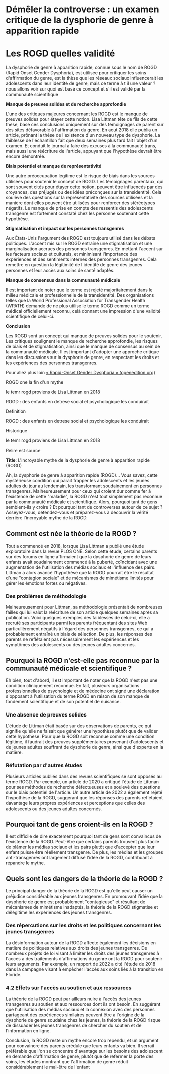 # Démêler la controverse : un examen critique de la dysphorie de genre à apparition rapide


# Les ROGD  quelles validité

La dysphorie de genre à apparition rapide, connue sous le nom de ROGD (Rapid Onset Gender Dysphoria), est utilisée pour critiquer les soins d'affirmation du genre, est la thèse que les réseaux sociaux influencerait les adolescents dans leur identité de genre, mais ce terme à t il une valeur ? nous allons voir sur quoi est basé ce concept et s'il est validé par la communauté scientifique    

**Manque de preuves solides et de recherche approfondie**

L'une des critiques majeures concernant les ROGD est le manque de preuves solides pour étayer cette notion. Lisa Littman tête de fils de cette thèse, base ces conclusions uniquement sur des témoignages de parent sur des sites défavorable à l'affirmation du genre. En aout 2018 elle publia un article, prônant la thèse de l'existence d'un nouveau type de dysphorie. La faiblesse de l'échantillon fait que deux semaines plus tard fait l'objet d'un examen. Et conduit le journal à faire des excuses à la communauté trans, mais aussi une réécriture de l'article, appuyant que l'hypothèse devrait être encore démontrée.   

**Biais potentiel et manque de représentativité**

Une autre préoccupation légitime est le risque de biais dans les sources utilisées pour soutenir le concept de ROGD. Les témoignages parentaux, qui sont souvent cités pour étayer cette notion, peuvent être influencés par des croyances, des préjugés ou des idées préconçues sur la transidentité. Cela soulève des questions sur la représentativité des sources utilisées et la manière dont elles peuvent être utilisées pour renforcer des stéréotypes négatifs. Le manque de prise en compte des ressentis des adolescents transgenre est fortement constaté chez les personne soutenant cette hypothèse.

**Stigmatisation et impact sur les personnes transgenres**

Aux États-Unis l'argument des ROGD est toujours utilisé dans les débats politiques. L'accent mis sur le ROGD entraîne une stigmatisation et une marginalisation accrues des personnes transgenres. En mettant l'accent sur les facteurs sociaux et culturels, et minimisant l'importance des expériences et des sentiments internes des personnes transgenres. Cela remettre en question la légitimité de l'identité de genre des jeunes personnes et leur accès aux soins de santé adaptés.

**Manque de consensus dans la communauté médicale**

Il est important de noter que le terme est rejeté majoritairement dans le milieu médicale et professionnelle de la transidentité. Des organisations telles que la World Professional Association for Transgender Health (WPATH) demande de ne plus utilise le terme ROGD comme un terme médical officiellement reconnu, celà donnant une impression d'une validité scientifique de celui-ci.

**Conclusion**

Les ROGD sont un concept qui manque de preuves solides pour le soutenir. Les critiques soulignent le manque de recherche approfondie, les risques de biais et de stigmatisation, ainsi que le manque de consensus au sein de la communauté médicale. Il est important d'adopter une approche critique dans les discussions sur la dysphorie de genre, en respectant les droits et les expériences des personnes transgenres.

Pour allez plus loin [« Rapid-Onset Gender Dysphoria » (openedition.org)](https://journals.openedition.org/glad/5756#tocto1n1)


ROGD one la fin d'un mythe 



le temr  rogd proviens de Lisa Littman en 2018 

ROGD : des enfants en detrese social et psychologique les conduirait 

Definition 

ROGD : des enfants en detrese social et psychologique les conduirait 

Historique 

le temr  rogd proviens de Lisa Littman en 2018 


Relire est source

**Title**: L'incroyable mythe de la dysphorie de genre à apparition rapide (ROGD)

Ah, la dysphorie de genre à apparition rapide (ROGD)… Vous savez, cette mystérieuse condition qui parait frapper les adolescents et les jeunes adultes du jour au lendemain, les transformant soudainement en personnes transgenres. Malheureusement pour ceux qui croient dur comme fer à l'existence de cette "maladie", la ROGD n'est tout simplement pas reconnue par la communauté médicale et scientifique. Alors, pourquoi tant de gens semblent-ils y croire ? Et pourquoi tant de controverses autour de ce sujet ? Asseyez-vous, détendez-vous et préparez-vous à découvrir la vérité derrière l'incroyable mythe de la ROGD.

## Comment est née la théorie de la ROGD ?

Tout a commencé en 2018, lorsque Lisa Littman a publié une étude exploratoire dans la revue PLOS ONE. Selon cette étude, certains parents sur des forums en ligne affirmaient que la dysphorie de genre de leurs enfants avait soudainement commencé à la puberté, coïncidant avec une augmentation de l'utilisation des médias sociaux et l'influence des pairs. Littman a alors avancé l'hypothèse que la ROGD pourrait être le résultat d'une "contagion sociale" et de mécanismes de mimétisme limités pour gérer les émotions fortes ou négatives.

### Des problèmes de méthodologie

Malheureusement pour Littman, sa méthodologie présentait de nombreuses failles qui lui valut la réécriture de son article quelques semaines après sa publication. Voici quelques exemples des faiblesses de celui-ci, elle a recruté ses participants parmi les parents fréquentant des sites Web particulièrement négatifs à l'égard des personnes transgenres, ce qui a probablement entraîné un biais de sélection. De plus, les réponses des parents ne reflétaient pas nécessairement les expériences et les symptômes des adolescents ou des jeunes adultes concernés.

## Pourquoi la ROGD n'est-elle pas reconnue par la communauté médicale et scientifique ?

Eh bien, tout d'abord, il est important de noter que la ROGD n'est pas une condition cliniquement reconnue. En fait, plusieurs organisations professionnelles de psychologie et de médecine ont signé une déclaration s'opposant à l'utilisation du terme ROGD en raison de son manque de fondement scientifique et de son potentiel de nuisance.

### Une absence de preuves solides

L'étude de Littman était basée sur des observations de parents, ce qui signifie qu'elle ne faisait que générer une hypothèse plutôt que de valider cette hypothèse. Pour que la ROGD soit reconnue comme une condition légitime, il faudrait des preuves supplémentaires provenant d'adolescents et de jeunes adultes souffrant de dysphorie de genre, ainsi que d'experts en la matière.

### Réfutation par d'autres études

Plusieurs articles publiés dans des revues scientifiques se sont opposés au terme ROGD. Par exemple, un article de 2020 a critiqué l'étude de Littman pour ses méthodes de recherche défectueuses et a soulevé des questions sur le biais potentiel de l'article. Un autre article de 2022 a également rejeté l'hypothèse de la ROGD, suggérant que les réponses des parents reflétaient davantage leurs propres expériences et perceptions que celles des adolescents ou des jeunes adultes concernés.

## Pourquoi tant de gens croient-ils en la ROGD ?

Il est difficile de dire exactement pourquoi tant de gens sont convaincus de l'existence de la ROGD. Peut-être que certains parents trouvent plus facile de blâmer les médias sociaux et les pairs plutôt que d'accepter que leur enfant puisse être réellement transgenre. De plus, les médias et les groupes anti-transgenres ont largement diffusé l'idée de la ROGD, contribuant à répandre le mythe.

## Quels sont les dangers de la théorie de la ROGD ?

Le principal danger de la théorie de la ROGD est qu'elle peut causer un préjudice considérable aux jeunes transgenres. En promouvant l'idée que la dysphorie de genre est probablement "contagieuse" et résultant de mécanismes de mimétisme inadaptés, la théorie de la ROGD stigmatise et délégitime les expériences des jeunes transgenres.

### Des répercutions sur les droits et les politiques concernant les jeunes transgenres

La désinformation autour de la ROGD affecte également les décisions en matière de politiques relatives aux droits des jeunes transgenres. De nombreux projets de loi visant à limiter les droits des jeunes transgenres à l'accès a des traitements d'affirmations du genre ont la ROGD pour soutenir leurs arguments. Par exemple, un rapport de 2022 a cité l'étude de 2018 dans la campagne visant à empêcher l'accès aux soins liés à la transition en Floride.

### 4.2 Effets sur l'accès au soutien et aux ressources

La théorie de la ROGD peut par ailleurs nuire à l'accès des jeunes transgenres au soutien et aux ressources dont ils ont besoin. En suggérant que l'utilisation des médias sociaux et la connexion avec des personnes partageant des expériences similaires peuvent être à l'origine de la dysphorie de genre soudaine chez les jeunes, la théorie de la ROGD risque de dissuader les jeunes transgenres de chercher du soutien et de l'information en ligne.

Conclusion, la ROGD reste un mythe encore trop rependu, et un argument pour convaincre des parents crédule que leurs enfants va bien. Il serrait préférable que l'on se concentre d'avantage sur les besoins des adolescent en demande d'affirmation de genre, plutôt que de refermer la porte des soins, les études montrant que l'affirmation de genre réduit considérablement le mal-être de l'enfant